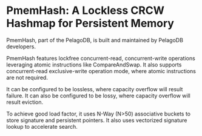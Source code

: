 # PmemHash: A Lockless CRCW Hashmap for Persistent Memory

PmemHash, part of the PelagoDB, is built and maintained by PelagoDB developers.

PmemHash features lockfree concurrent-read, concurrent-write operations
leveraging atomic instructions like CompareAndSwap. It also supports 
concurrent-read exclusive-write operation mode, where atomic instructions
are not required.

It can be configured to be lossless, where capacity overflow will result
failure. It can also be configured to be lossy, where capacity overflow
will result eviction.

To achieve good load factor, it uses N-Way (N>50) associative buckets to
store signature and persistent pointers. It also uses vectorized signature
lookup to accelerate search.

